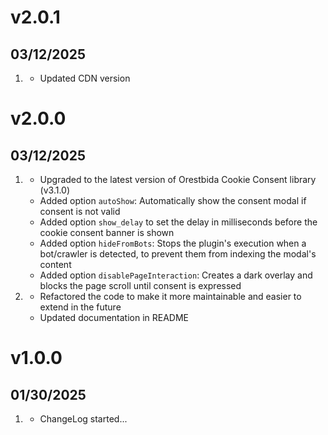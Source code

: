 # v2.0.1
##  03/12/2025

1. [](#improved)
    * Updated CDN version

# v2.0.0
##  03/12/2025

1. [](#new)
    * Upgraded to the latest version of Orestbida Cookie Consent library (v3.1.0)
    * Added option `autoShow`: Automatically show the consent modal if consent is not valid
    * Added option `show_delay` to set the delay in milliseconds before the cookie consent banner is shown
    * Added option `hideFromBots`: Stops the plugin's execution when a bot/crawler is detected, to prevent them from indexing the modal's content
    * Added option `disablePageInteraction`: Creates a dark overlay and blocks the page scroll until consent is expressed
2. [](#improved)
    * Refactored the code to make it more maintainable and easier to extend in the future
    * Updated documentation in README

# v1.0.0
##  01/30/2025

1. [](#new)
    * ChangeLog started...
